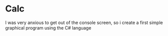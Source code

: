 # Calc
I was very anxious to get out of the console screen, so i create a first simple graphical program using the C# language
